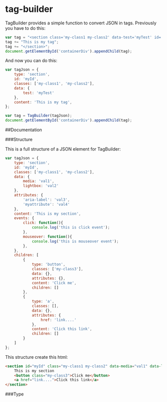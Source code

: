 # tag-builder

TagBuilder provides a simple function to convert JSON in tags.
Previously you have to do this:

```js
var tag = "<section class='my-class1 my-class2' data-test='myTest' id='myId'>";
tag += "This is my tag";
tag += "</section>";
document.getElementById('containerDiv').appendChild(tag);
```

And now you can do this:

```js
var tagJson = {
    type: 'section',
    id: 'myId',
    classes: ['my-class1', 'my-class2'],
    data: {
        test: 'myTest'
    },
    content: 'This is my tag',
};

var tag = TagBuilder(tagJson);
document.getElementById('containerDiv').appendChild(tag);
```

##Documentation

###Structure

This is a full structure of a JSON element for TagBuilder:

```js
var tagJson = {
    type: 'section',
    id: 'myId',
    classes: ['my-class1', 'my-class2'],
    data: {
        media: 'val1',
        lightbox: 'val2'
    },
    attributes: {
        'aria-label': 'val3',
        'myattribute': 'val4'
    },
    content: 'This is my section',
    events: {
        click: function(){
            console.log('this is click event');
        },
        mouseover: function(){
            console.log('this is mouseover event');
        },
    },
    children: [
        {
            type: 'button',
            classes: ['my-class3'],
            data: {},
            attributes: {},
            content: 'Click me',
            children: []
        },
        {
            type: 'a',
            classes: [],
            data: {},
            attributes: {
                href: 'link....'
            },
            content: 'Click this link',
            children: []
        }
    ]
};
```

This structure create this html:


```html
<section id="myId" class="my-class1 my-class2" data-media="val1" data-lightbox="val2" aria-label="val3" myattribute="val4">
    This is my section
    <button class="my-class3">Click me</button>
    <a href="link....">Click this link</a>
</section>
```


###Type
